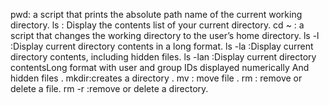 pwd: a script that prints the absolute path name of the current working directory.
ls : Display the contents list of your current directory.
cd ~ : a script that changes the working directory to the user’s home directory.
ls -l :Display current directory contents in a long format.
ls -la :Display current directory contents, including hidden files.
ls -lan :Display current directory contentsLong format with user and group IDs displayed numerically And hidden files .
mkdir:creates a directory .
mv : move file .
rm : remove or delete a file.
rm -r :remove or delete a directory.
